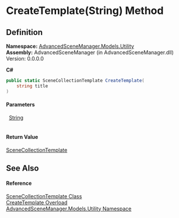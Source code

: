 # CreateTemplate(String) Method




## Definition
**Namespace:** <a href="N_AdvancedSceneManager_Models_Utility.md">AdvancedSceneManager.Models.Utility</a>  
**Assembly:** AdvancedSceneManager (in AdvancedSceneManager.dll) Version: 0.0.0.0

**C#**
``` C#
public static SceneCollectionTemplate CreateTemplate(
	string title
)
```



#### Parameters
<dl><dt>  <a href="https://learn.microsoft.com/dotnet/api/system.string" target="_blank" rel="noopener noreferrer">String</a></dt><dd> </dd></dl>

#### Return Value
<a href="T_AdvancedSceneManager_Models_Utility_SceneCollectionTemplate.md">SceneCollectionTemplate</a>

## See Also


#### Reference
<a href="T_AdvancedSceneManager_Models_Utility_SceneCollectionTemplate.md">SceneCollectionTemplate Class</a>  
<a href="Overload_AdvancedSceneManager_Models_Utility_SceneCollectionTemplate_CreateTemplate.md">CreateTemplate Overload</a>  
<a href="N_AdvancedSceneManager_Models_Utility.md">AdvancedSceneManager.Models.Utility Namespace</a>  
